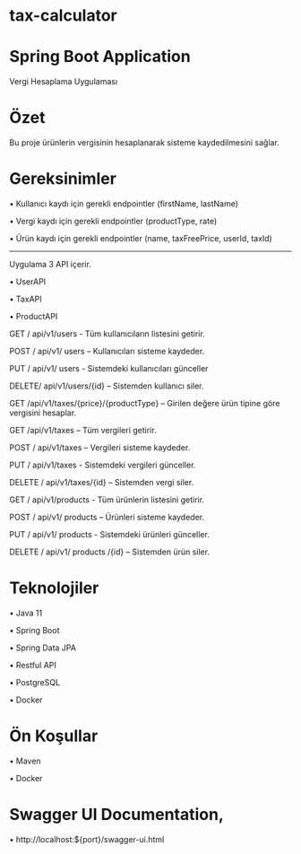 # tax-calculator

# Spring Boot Application

Vergi Hesaplama Uygulaması

  
# Özet

Bu proje ürünlerin vergisinin hesaplanarak sisteme kaydedilmesini sağlar.

# Gereksinimler

• Kullanıcı kaydı için gerekli endpointler (firstName, lastName)

• Vergi kaydı için gerekli endpointler (productType, rate)

• Ürün kaydı için gerekli endpointler (name, taxFreePrice, userId, taxId)
___

   Uygulama 3 API içerir.
  
• UserAPI

• TaxAPI

• ProductAPI

  GET / api/v1/users - Tüm kullanıcıların listesini getirir.
  
  POST / api/v1/ users – Kullanıcıları sisteme kaydeder.
  
  PUT / api/v1/ users  - Sistemdeki kullanıcıları günceller
  
  DELETE/ api/v1/users/{id} – Sistemden kullanıcı siler.
  

  GET /api/v1/taxes/{price}/{productType} – Girilen değere ürün tipine göre vergisini hesaplar.
  
  GET /api/v1/taxes – Tüm vergileri getirir.
  
  POST / api/v1/taxes – Vergileri sisteme kaydeder.
  
  PUT / api/v1/taxes - Sistemdeki vergileri günceller.
  
  DELETE / api/v1/taxes/{id} – Sistemden vergi siler.
  
  
  GET / api/v1/products - Tüm ürünlerin listesini getirir.
  
  POST / api/v1/ products – Ürünleri sisteme kaydeder.
  
  PUT / api/v1/ products - Sistemdeki ürünleri günceller.
  
  DELETE / api/v1/ products /{id} – Sistemden ürün siler.

# Teknolojiler

• Java 11

• Spring Boot

• Spring Data JPA

• Restful API 

• PostgreSQL

• Docker


# Ön Koşullar

• Maven

• Docker

# Swagger UI Documentation,

• http://localhost:${port}/swagger-ui.html

  
